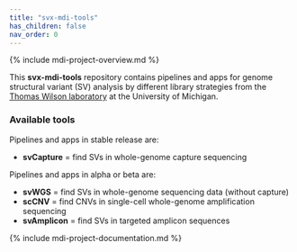 ```yaml
---
title: "svx-mdi-tools"
has_children: false
nav_order: 0
---
```


{% include mdi-project-overview.md %} 

This **svx-mdi-tools** repository contains pipelines and apps
for genome structural variant (SV) analysis by different library strategies
from the 
[Thomas Wilson laboratory](https://wilsonte-umich.github.io)
at the University of Michigan.

### Available tools

Pipelines and apps in stable release are:
- **svCapture** = find SVs in whole-genome capture sequencing

Pipelines and apps in alpha or beta are:
- **svWGS** = find SVs in whole-genome sequencing data (without capture)
- **scCNV** = find CNVs in single-cell whole-genome amplification sequencing
- **svAmplicon** = find SVs in targeted amplicon sequences

{% include mdi-project-documentation.md %}
